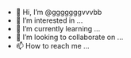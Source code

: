 - 👋 Hi, I’m @gggggggvvvbb
- 👀 I’m interested in ...
- 🌱 I’m currently learning ...
- 💞️ I’m looking to collaborate on ...
- 📫 How to reach me ...

<!---
gggggggvvvbb/gggggggvvvbb is a ✨ special ✨ repository because its `README.md` (this file) appears on your GitHub profile.
You can click the Preview link to take a look at your changes.
--->
